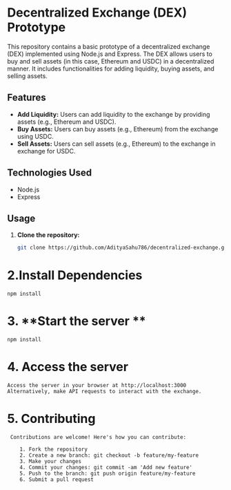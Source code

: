 # Decentralized Exchange (DEX) Prototype

This repository contains a basic prototype of a decentralized exchange (DEX) implemented using Node.js and Express. The DEX allows users to buy and sell assets (in this case, Ethereum and USDC) in a decentralized manner. It includes functionalities for adding liquidity, buying assets, and selling assets.

## Features

- **Add Liquidity:** Users can add liquidity to the exchange by providing assets (e.g., Ethereum and USDC).
- **Buy Assets:** Users can buy assets (e.g., Ethereum) from the exchange using USDC.
- **Sell Assets:** Users can sell assets (e.g., Ethereum) to the exchange in exchange for USDC.

## Technologies Used

- Node.js
- Express

## Usage

1. **Clone the repository:**

   ```bash
   git clone https://github.com/AdityaSahu786/decentralized-exchange.git

# 2.**Install Dependencies**
  
    npm install

# 3. **Start the server **

    npm install

# 4. **Access the server**

    Access the server in your browser at http://localhost:3000
    Alternatively, make API requests to interact with the exchange.

# 5.  **Contributing**
    
     Contributions are welcome! Here's how you can contribute:

        1. Fork the repository
        2. Create a new branch: git checkout -b feature/my-feature
        3. Make your changes
        4. Commit your changes: git commit -am 'Add new feature'
        5. Push to the branch: git push origin feature/my-feature
        6. Submit a pull request